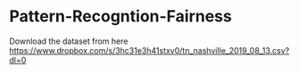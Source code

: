 # Pattern-Recogntion-Fairness

Download the dataset from here 
https://www.dropbox.com/s/3hc31e3h41stxv0/tn_nashville_2019_08_13.csv?dl=0

